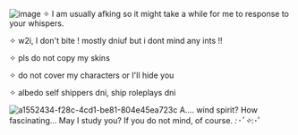 ![image](https://github.com/user-attachments/assets/2cc22672-bd08-489e-bc66-76ce16c712a8)
✧ I am usually afking so it might take a while for me to response to your whispers.

✧ w2i, I don't bite ! mostly dniuf but i dont mind any ints !!

✧ pls do not copy my skins 

✧ do not cover my characters or I'll hide you

✧ albedo self shippers dni, ship roleplays dni

![a1552434-f28c-4cd1-be81-804e45ea723c](https://github.com/user-attachments/assets/214ba23d-4818-4ba4-b2b8-633cd8ff32c9)
A.... wind spirit? How fascinating... May I study you? If you do not mind, of course. *:･ﾟ✧*:･ﾟ



<!--
**Destbedo/destbedo** is a ✨ _special_ ✨ repository because its `README.md` (this file) appears on your GitHub profile.

Here are some ideas to get you started:

- 🔭 I’m currently working on ...
- 🌱 I’m currently learning ...
- 👯 I’m looking to collaborate on ...
- 🤔 I’m looking for help with ...
- 💬 Ask me about ...
- 📫 How to reach me: ...
- 😄 Pronouns: ...
- ⚡ Fun fact: ...
-->
